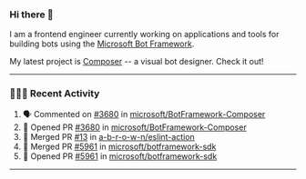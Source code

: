 ### Hi there 👋

I am a frontend engineer currently working on applications and tools for building bots using the [Microsoft Bot Framework](https://dev.botframework.com/).

My latest project is [Composer](https://github.com/microsoft/BotFramework-Composer) -- a visual bot designer. Check it out!

---

### 👨🏻‍💻 Recent Activity

<!--START_SECTION:activity-->
1. 🗣 Commented on [#3680](https://github.com//microsoft/BotFramework-Composer/issues/3680) in [microsoft/BotFramework-Composer](https://github.com//microsoft/BotFramework-Composer)
2. 💪 Opened PR [#3680](https://github.com//microsoft/BotFramework-Composer/pull/3680) in [microsoft/BotFramework-Composer](https://github.com//microsoft/BotFramework-Composer)
3. 🎉 Merged PR [#13](https://github.com//a-b-r-o-w-n/eslint-action/pull/13) in [a-b-r-o-w-n/eslint-action](https://github.com//a-b-r-o-w-n/eslint-action)
4. 🎉 Merged PR [#5961](https://github.com//microsoft/botframework-sdk/pull/5961) in [microsoft/botframework-sdk](https://github.com//microsoft/botframework-sdk)
5. 💪 Opened PR [#5961](https://github.com//microsoft/botframework-sdk/pull/5961) in [microsoft/botframework-sdk](https://github.com//microsoft/botframework-sdk)
<!--END_SECTION:activity-->

---

<!--
**a-b-r-o-w-n/a-b-r-o-w-n** is a ✨ _special_ ✨ repository because its `README.md` (this file) appears on your GitHub profile.

Here are some ideas to get you started:

- 🔭 I’m currently working on ...
- 🌱 I’m currently learning ...
- 👯 I’m looking to collaborate on ...
- 🤔 I’m looking for help with ...
- 💬 Ask me about ...
- 📫 How to reach me: ...
- 😄 Pronouns: ...
- ⚡ Fun fact: ...
-->
